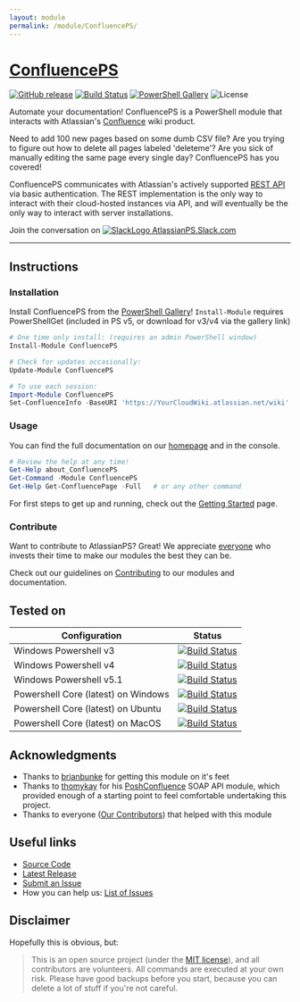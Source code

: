 ```yaml
---
layout: module
permalink: /module/ConfluencePS/
---
```

# [ConfluencePS](https://atlassianps.org/module/ConfluencePS)

[![GitHub release](https://img.shields.io/github/release/AtlassianPS/ConfluencePS.svg?style=for-the-badge)](https://github.com/AtlassianPS/ConfluencePS/releases/latest)
[![Build Status](https://img.shields.io/vso/build/AtlassianPS/ConfluencePS/3/master.svg?style=for-the-badge)](https://dev.azure.com/AtlassianPS/ConfluencePS/_build/latest?definitionId=3)
[![PowerShell Gallery](https://img.shields.io/powershellgallery/dt/ConfluencePS.svg?style=for-the-badge)](https://www.powershellgallery.com/packages/ConfluencePS)
![License](https://img.shields.io/badge/license-MIT-blue.svg?style=for-the-badge)

Automate your documentation! ConfluencePS is a PowerShell module that interacts with Atlassian's [Confluence] wiki product.

Need to add 100 new pages based on some dumb CSV file? Are you trying to figure out how to delete all pages labeled 'deleteme'? Are you sick of manually editing the same page every single day? ConfluencePS has you covered!

ConfluencePS communicates with Atlassian's actively supported [REST API] via basic authentication. The REST implementation is the only way to interact with their cloud-hosted instances via API, and will eventually be the only way to interact with server installations.

Join the conversation on [![SlackLogo][] AtlassianPS.Slack.com](https://atlassianps.org/slack)

[SlackLogo]: https://atlassianps.org/assets/img/Slack_Mark_Web_28x28.png
<!--more-->

---

## Instructions

### Installation

Install ConfluencePS from the [PowerShell Gallery]! `Install-Module` requires PowerShellGet (included in PS v5, or download for v3/v4 via the gallery link)

```powershell
# One time only install: (requires an admin PowerShell window)
Install-Module ConfluencePS

# Check for updates occasionally:
Update-Module ConfluencePS

# To use each session:
Import-Module ConfluencePS
Set-ConfluenceInfo -BaseURI 'https://YourCloudWiki.atlassian.net/wiki' -PromptCredentials
```

### Usage

You can find the full documentation on our [homepage](https://atlassianps.org/docs/ConfluencePS) and in the console.
```powershell
# Review the help at any time!
Get-Help about_ConfluencePS
Get-Command -Module ConfluencePS
Get-Help Get-ConfluencePage -Full   # or any other command
```

For first steps to get up and running, check out the [Getting Started](https://atlassianps.org/docs/ConfluencePS/#getting-started) page.

### Contribute

Want to contribute to AtlassianPS? Great!
We appreciate [everyone](https://atlassianps.org/#people) who invests their time to make our modules the best they can be.

Check out our guidelines on [Contributing](https://atlassianps.org/docs/Contributing/) to our modules and documentation.

## Tested on

|Configuration|Status|
|-------------|------|
|Windows Powershell v3|[![Build Status](https://img.shields.io/teamcity/http/build.powershell.org/s/ConfluencePS_TestOnPowerShellV3.svg?label=Build%20Status)](https://build.powershell.org/viewType.html?buildTypeId=ConfluencePS_TestOnPowerShellV3)|
|Windows Powershell v4|[![Build Status](https://img.shields.io/teamcity/http/build.powershell.org/s/ConfluencePS_TestOnPowerShellV4.svg?label=Build%20Status)](https://build.powershell.org/viewType.html?buildTypeId=ConfluencePS_TestOnPowerShellV4)|
|Windows Powershell v5.1|[![Build Status](https://img.shields.io/vso/build/AtlassianPS/ConfluencePS/3/master.svg?style=for-the-badge)](https://dev.azure.com/AtlassianPS/ConfluencePS/_build/latest?definitionId=3)|
|Powershell Core (latest) on Windows|[![Build Status](https://img.shields.io/vso/build/AtlassianPS/ConfluencePS/3/master.svg?style=for-the-badge)](https://dev.azure.com/AtlassianPS/ConfluencePS/_build/latest?definitionId=3)|
|Powershell Core (latest) on Ubuntu|[![Build Status](https://img.shields.io/vso/build/AtlassianPS/ConfluencePS/3/master.svg?style=for-the-badge)](https://dev.azure.com/AtlassianPS/ConfluencePS/_build/latest?definitionId=3)|
|Powershell Core (latest) on MacOS|[![Build Status](https://img.shields.io/vso/build/AtlassianPS/ConfluencePS/3/master.svg?style=for-the-badge)](https://dev.azure.com/AtlassianPS/ConfluencePS/_build/latest?definitionId=3)|

## Acknowledgments

* Thanks to [brianbunke] for getting this module on it's feet
* Thanks to [thomykay] for his [PoshConfluence] SOAP API module, which provided enough of a starting point to feel comfortable undertaking this project.
* Thanks to everyone ([Our Contributors](https://atlassianps.org/#people)) that helped with this module

## Useful links

* [Source Code]
* [Latest Release]
* [Submit an Issue]
* How you can help us: [List of Issues](https://github.com/AtlassianPS/ConfluencePS/issues?q=is%3Aissue+is%3Aopen+label%3Aup-for-grabs)

## Disclaimer

Hopefully this is obvious, but:
> This is an open source project (under the [MIT license]), and all contributors are volunteers. All commands are executed at your own risk. Please have good backups before you start, because you can delete a lot of stuff if you're not careful.

  [Confluence]: <https://www.atlassian.com/software/confluence>
  [REST API]: <https://docs.atlassian.com/atlassian-confluence/REST/latest/>
  [PowerShell Gallery]: <https://www.powershellgallery.com/>
  [thomykay]: <https://github.com/thomykay>
  [PoshConfluence]: <https://github.com/thomykay/PoshConfluence>
  [RamblingCookieMonster]: <https://github.com/RamblingCookieMonster>
  [PSStackExchange]: <https://github.com/RamblingCookieMonster/PSStackExchange>
  [Source Code]: <https://github.com/AtlassianPS/ConfluencePS>
  [Latest Release]: <https://github.com/AtlassianPS/ConfluencePS/releases/latest>
  [Submit an Issue]: <https://github.com/AtlassianPS/ConfluencePS/issues/new>
  [juneb]: <https://github.com/juneb>
  [brianbunke]: <https://github.com/brianbunke>
  [Check this out]: <https://github.com/juneb/PowerShellHelpDeepDive>
  [MIT license]: <https://github.com/brianbunke/ConfluencePS/blob/master/LICENSE>

<!-- [//]: # (Sweet online markdown editor at http://dillinger.io) -->
<!-- [//]: # ("GitHub Flavored Markdown" https://help.github.com/articles/github-flavored-markdown/) -->
